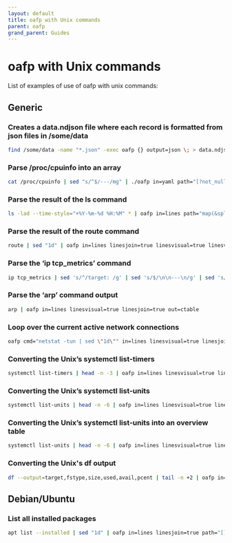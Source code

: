 ```yaml
---
layout: default
title: oafp with Unix commands
parent: oafp
grand_parent: Guides
---
```


# oafp with Unix commands

List of examples of use of oafp with unix commands:

## Generic

### Creates a data.ndjson file where each record is formatted from json files in /some/data

```bash
find /some/data -name "*.json" -exec oafp {} output=json \; > data.ndjson
```

### Parse /proc/cpuinfo into an array

```bash
cat /proc/cpuinfo | sed "s/^$/---/mg" | ./oafp in=yaml path="[?not_null(@)]" out=ctree
```

### Parse the result of the ls command

```bash
ls -lad --time-style="+%Y-%m-%d %H:%M" * | oafp in=lines path="map(&split_re(@,'\\s+').{permissions:[0],id:[1],user:[2],group:[3],size:[4],date:[5],time:[6],file:[7]},[])" linesjoin=true out=ctable
```

### Parse the result of the route command

```bash
route | sed "1d" | oafp in=lines linesjoin=true linesvisual=true linesvisualsepre="\s+" out=ctable
```

### Parse the ‘ip tcp_metrics’ command

```bash
ip tcp_metrics | sed 's/^/target: /g' | sed 's/$/\n\n---\n/g' | sed 's/ \([a-z]*\) /\n\1: /g' | head -n -2 | oafp in=yaml path="[].{target:target,age:from_timeAbbr(replace(age,'[sec|\.]','','')),cwnd:cwnd,rtt:from_timeAbbr(rtt),rttvar:from_timeAbbr(rttvar),source:source}" sql="select * order by target" out=ctable
```

### Parse the ‘arp’ command output

```bash
arp | oafp in=lines linesvisual=true linesjoin=true out=ctable
```

### Loop over the current active network connections

```bash
oafp cmd="netstat -tun | sed \"1d\"" in=lines linesvisual=true linesjoin=true linesvisualsepre="\\s+(\\?\!Address)" out=ctable loop=1
```

### Converting the Unix’s systemctl list-timers
```bash
systemctl list-timers | head -n -3 | oafp in=lines linesvisual=true linesjoin=true out=ctable
```

### Converting the Unix’s systemctl list-units
```bash
systemctl list-units | head -n -6 | oafp in=lines linesvisual=true linesjoin=true path="[].delete(@,'')" out=ctable
```

### Converting the Unix’s systemctl list-units into an overview table
```bash
systemctl list-units | head -n -6 | oafp in=lines linesvisual=true linesjoin=true path="[].delete(@,'')" sql="select \"LOAD\", \"ACTIVE SUB\", count(1) as \"COUNT\" group by \"LOAD\", \"ACTIVE SUB\"" sqlfilter=advanced out=ctable
```

### Converting the Unix's df output
```bash
df --output=target,fstype,size,used,avail,pcent | tail -n +2 | oafp in=lines linesjoin=true path="[].split_re(@, ' +').{filesystem:[0],type:[1],size:[2],used:[3],available:[4],use:[5]}" out=ctable
```

## Debian/Ubuntu

### List all installed packages

```bash
apt list --installed | sed "1d" | oafp in=lines linesjoin=true path="[].split(@,' ').{pack:split([0],'/')[0],version:[1],arch:[2]}" out=ctable
```
